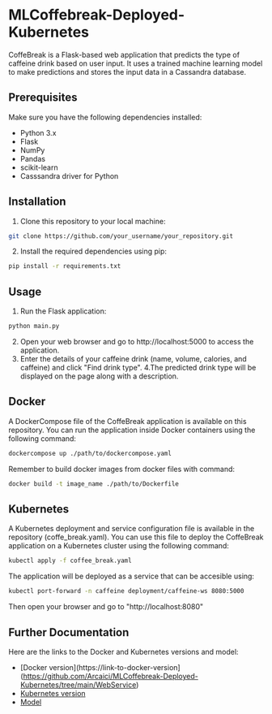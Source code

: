 # MLCoffebreak-Deployed-Kubernetes
CoffeBreak is a Flask-based web application that predicts the type of caffeine drink based on user input. It uses a trained machine learning model to make predictions and stores the input data in a Cassandra database.

## Prerequisites

Make sure you have the following dependencies installed:

- Python 3.x
- Flask
- NumPy
- Pandas
- scikit-learn
- Casssandra driver for Python

## Installation

1. Clone this repository to your local machine:

```bash
git clone https://github.com/your_username/your_repository.git
```
2. Install the required dependencies using pip:

```bash
pip install -r requirements.txt
```
## Usage

1. Run the Flask application:

```bash
python main.py
```

2. Open your web browser and go to http://localhost:5000 to access the application.
3. Enter the details of your caffeine drink (name, volume, calories, and caffeine) and click "Find drink type".
4.The predicted drink type will be displayed on the page along with a description.

## Docker

A DockerCompose file of the CoffeBreak application is available on this repository. You can run the application inside Docker containers using the following command:
```bash
dockercompose up ./path/to/dockercompose.yaml
```
Remember to build docker images from docker files with command:
```bash
docker build -t image_name ./path/to/Dockerfile
```

## Kubernetes
A Kubernetes deployment and service configuration file is available in the repository (coffe_break.yaml). You can use this file to deploy the CoffeBreak application on a Kubernetes cluster using the following command:

```bash
kubectl apply -f coffee_break.yaml
```

The application will be deployed as a service that can be accesible using:

```bash
kubectl port-forward -n caffeine deployment/caffeine-ws 8080:5000
```

Then open your browser and go to "http://localhost:8080"

## Further Documentation
Here are the links to the Docker and Kubernetes versions and model:

- [Docker version](https://link-to-docker-version](https://github.com/Arcaici/MLCoffebreak-Deployed-Kubernetes/tree/main/WebService)
- [Kubernetes version](https://github.com/Arcaici/MLCoffebreak-Deployed-Kubernetes/tree/main/WebService/Docker)
- [Model](https://github.com/Arcaici/MLCoffebreak-Deployed-Kubernetes/tree/main/model)
